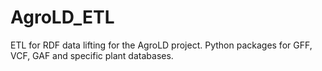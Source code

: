 # AgroLD_ETL
ETL for RDF data lifting for the AgroLD project. Python packages for GFF, VCF, GAF and specific plant databases. 
